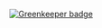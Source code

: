 
[![Greenkeeper badge](https://badges.greenkeeper.io/evertonfraga/ethereumjs-vm.svg)](https://greenkeeper.io/)
